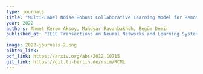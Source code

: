 ```yaml
---
type: journals
title: "Multi-Label Noise Robust Collaborative Learning Model for Remote Sensing Image Classification"
year: 2022
authors: Ahmet Kerem Aksoy, Mahdyar Ravanbakhsh, Begüm Demir
published_at: "IEEE Transactions on Neural Networks and Learning Systems, in minor revision, 2022."

image: 2022-journals-2.png
bibtex_link:
pdf_link: https://arxiv.org/abs/2012.10715
git_link: https://git.tu-berlin.de/rsim/RCML
---
```

